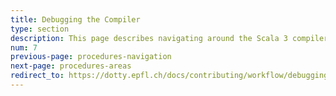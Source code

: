 ```yaml
---
title: Debugging the Compiler
type: section
description: This page describes navigating around the Scala 3 compiler.
num: 7
previous-page: procedures-navigation
next-page: procedures-areas
redirect_to: https://dotty.epfl.ch/docs/contributing/workflow/debugging.html
---
```

